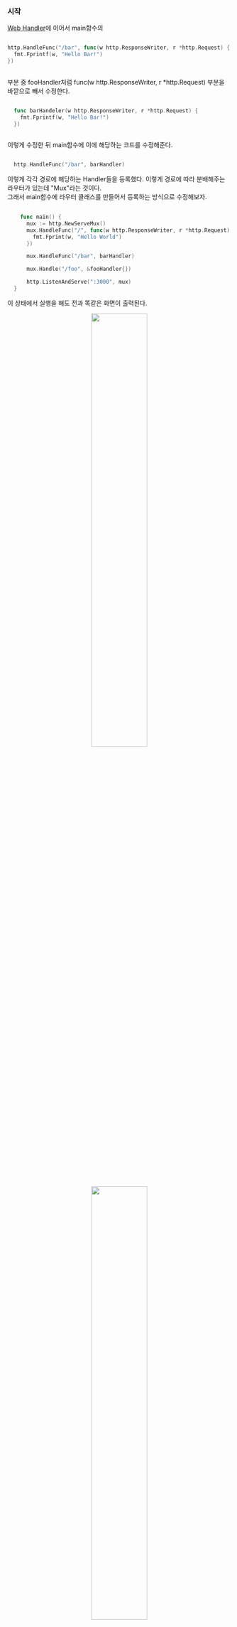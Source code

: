### 시작

[Web Handler](https://github.com/ckdqja135/Typescript-restful-starter/blob/master/mdfile/2020-09-15/Go%20-%20Web%20Handler.md)에 이어서 main함수의 

``` Go

http.HandleFunc("/bar", func(w http.ResponseWriter, r *http.Request) {
  fmt.Fprintf(w, "Hello Bar!")
})
    
```

부분 중 fooHandler처럼 func(w http.ResponseWriter, r *http.Request) 부분을 바깥으로 빼서 수정한다. <br />

``` Go

  func barHandeler(w http.ResponseWriter, r *http.Request) {
    fmt.Fprintf(w, "Hello Bar!")
  })
  
```
이렇게 수정한 뒤 main함수에 이에 해당하는 코드를 수정해준다. <br />
``` Go

  http.HandleFunc("/bar", barHandler)

```
이렇게 각각 경로에 해당하는 Handler들을 등록했다. 이렇게 경로에 따라 분배해주는 라우터가 있는데 "Mux"라는 것이다. <br />
그래서 main함수에 라우터 클래스를 만들어서 등록하는 방식으로 수정해보자. <br />

``` Go
  
    func main() {
      mux := http.NewServeMux()
      mux.HandleFunc("/", func(w http.ResponseWriter, r *http.Request) {
        fmt.Fprint(w, "Hello World")
      })

      mux.HandleFunc("/bar", barHandler)

      mux.Handle("/foo", &fooHandler{})

      http.ListenAndServe(":3000", mux)
  }
```
이 상태에서 실행을 해도 전과 똑같은 화면이 출력된다.
<p align = "center"> <img src = "https://user-images.githubusercontent.com/33046341/93288924-f7969a80-f817-11ea-96c0-406c7b274794.png" width = 50%> </img></p>
<p align = "center"> <img src = "https://user-images.githubusercontent.com/33046341/93289063-64119980-f818-11ea-88f1-6591ac27b988.png" width = 50%> </img></p>
<p align = "center"> <img src = "https://user-images.githubusercontent.com/33046341/93289391-3bd66a80-f819-11ea-90a3-1aaec2dbaf78.png" width = 50%> </img></p>

이 전과 차이가 있다면 기존에는 HTTP에 정적으로 등록했는데 지금은 mux라는 인스턴스를 만들어서 거기에 등록해서 그 인스턴스를 넘겨주는 방식으로 바꾸었다. <br />

우리가 서버에 요청할 때 request를 날리는데 이 request안에 필요한 argument의 input값을 넣을 수 있는데 <br />
``` Go

  func barHandler(w http.ResponseWriter, r *http.Request) {
      name := r.URL.Query().Get("name") // 1
      if name == "" { // 2
        name = "World"
      }
      fmt.Fprintf(w, "Hello %s!", name) // 3
  }

```
1 : r.URL.Query()는 URL에서 정보를 뽑아내기 위해 사용하는 것이고, 그 결과에서 name이라는 argument를 Get하기 위해 r.URL.Query().Get("name")으로 작성했다. 
즉, URL에서 name이라는 argument를 뽑아내서 그 값을 name에 넣어준다.<br />


2 : 그 후 name값이 없으면 name변수에 World가 들어가도록 해준다.

3 : Fprintf를 사용하여 출력 시켜준다.

이 상태에서 실행 시켜준다. <br />
먼저 /bar경로로 들어가면 "Hello world!"가 출력되는 것을 볼 수 있는데
<p align = "center"> <img src = "https://user-images.githubusercontent.com/33046341/93291380-e05aab80-f81d-11ea-8b85-a7583cc2b5ba.png" width = 50%> </img></p>

이 상태에서 ?name=bar를 경로에 추가시켜주게 되면
<p align = "center"> <img src = "https://user-images.githubusercontent.com/33046341/93291360-d042cc00-f81d-11ea-8918-078d5634315f.png" width = 50%> </img></p>
"Hello bar!"가 출력 되는 것을 알 수 있다. <br />

즉, name=임의적인name값 을 넣으면 Hello 임의적인name 값이 출력됨을 알 수 있다. <br />

이제부터 JSON을 다루기 위해 User라는 struct를 만들어 준다. <br />

``` Go

   type User struct {
      FirstName string
      LastName  string
      Email     string
      CreatedAt time.Time
    }

```

그리고 fooHandler에서 Request값이 JSON으로 오기 때문에 그 것을 읽을 수 있도록 fooHandler부분을 수정해준다.
```Go

   func (f *fooHandler) ServeHTTP(w http.ResponseWriter, r *http.Request) {
    user := new(User) // 1
    err := json.NewDecoder(r.Body).Decode(user) // 2
    if err != nil { // 3
      w.WriteHeader(http.StatusBadRequest)
      fmt.Fprint(w, "Bad Request: ", err)
      return
    }
    user.CreatedAt = time.Now() // 4
    
    data, _ := json.Marshal(user) // 5
    w.WriteHeader(http.StatusOK) // 6
    fmt.Fprint(w, string(data))
  }
  
```
1 : User struct형태의 JSON이 올 것이기 때문에 그 값을 채워줄 인스턴스를 만들어준다. <br />

2 : 이 값을 JSON형태로 파싱을 해주어야 하는데 그것을 위해 NewDecoder(r.Body)를 사용하고, JSON형태의 데이터가 Body에 들어있기 때문에 NewDecoder의 인자로 reader인 r을 받기 때문에 
    r.Body를 넣어준다. <br />
    r.Body에 커서를 두게 되면
    <p align = "center"> <img src = "https://user-images.githubusercontent.com/33046341/93292083-a5f20e00-f81f-11ea-92bb-82350d87e397.png" width = 40%> </img></p>
    r.Body가 io.Reader를 포함하고 있음을 알 수 있고, NewDecoder는 io.Reader를 인자로 받고 있다는 걸 알 수 있다. <br />
    그리고 Body에서 값을 읽어서 user struct형태로 값을 채워주기 위해 Decode(user)를 사용한다. <br />
    이 부분은 뭔가 데이터가 잘못될 수 있기 때문에 err변수에 넣어준다. <br />
    
3 : 그래서 if문으로 err가 nil이 아닌경우에는 에러가 생겼기 때문에 w.WriteHeader(http.StatusBadRequest)로 잘못 보냈다라는것을 알려주고, <br />
    fmt.Fprint(w, "Bad Request: ", err)로 Body에 쓸 수 있도록 작성한 후 더 이상 에러가 나지 않도록 return해준다. <br />

4 : 성공적으로 Decode가 됐을 때 err값이 nil이 되는데 그 때 user의 CreatedAt값을 현재로 바꾸어 주고, <br />

5 : JSON을 다시 보내주려면 JSON data로 바꾸어 주어야 한다. (지금 상태는 Go struct형태임.) 어떤 인터페이스를 받아서 JSON형태로 Encodding을 해주는 Marshal(user)를 사용해준다. <br />
    이 형태는 첫 번째 리턴 값으로 byte array가 나오고 두 번째 return값으로 error가 나오는데 error를 무시하기 위해 작성한다. <br />

6 : 잘 되었다고 알려주기 위해 사용한다. string(data)으로 사용한 이유는 data가 byte[]형식이기 때문에 string으로 형변환 시켜준 것이다. <br />

이 상태에서 실행을 하게 되면 <br />
<p align = "center"> <img src = "https://user-images.githubusercontent.com/33046341/93293018-ece10300-f821-11ea-8042-7b35608eb89c.png" width = 50%> </img></p>

EndOfFile이라는 것이 뜬다. Body에 data를 넣어야 하기 때문에 URL에 데이터를 넣어도 결과는 똑같다. <br />
이럴 때 필요한 것이 클라이언트 앱이다. <br />

크롬 앱 중에 Advanced REST client 라는 앱을 설치한다. <br />
<p align = "center"> <img src = "https://user-images.githubusercontent.com/33046341/93293188-59f49880-f822-11ea-93db-0f3c717aa3d7.png" width = 50%> </img></p>

앱을 키고 실행한다. <br />
POST로 바꾸어주고, 주소는 <code>http://localhost:3000/foo</code>로 지정해준 뒤, Body 부분에 user struct부분에 맞추어 JSON형태의 값을 넣어준 뒤 데이터를 날려준다.
<p align = "center"> <img src = "https://user-images.githubusercontent.com/33046341/93293713-9379d380-f823-11ea-80df-511d5d8b48a5.png" width = 50%> </img></p>

결과를 보면
``` JSON

{"FirstName":"","LastName":"","Email":"changbeom@naver.com","CreatedAt":"2020-09-16T13:49:06.990073+09:00"}

```
Email과 시간을 제외한 모든 값들이 제대로 들어가지 않았다. 그 이유는 JSON에 입력했던 형식과 User struct에서 쓰는 형식이 다르기 때문에 서로 다르게 인식하는 것인데, <br />
그것을 맞춰주어야 한다. <br />

```Go 

   type User struct {
    FirstName string 
    LastName  string
    Email     string
    CreatedAt time.Time
  }
  
```
여기에서 FirstName을 first_name으로 바꾸어 주어도 되지만 Go에서는 밑줄을 싫어한다. 그렇기 때문에

```Go 

   type User struct {
    FirstName string `json:"first_name"`
    LastName  string `json:"last_name"`
    Email     string `json:"email"`
    CreatedAt time.Time `json:"created_at"`
  }
  
```
이런식으로 옆에 Annotation(설명)을 붙여준다. <br />
이렇게 하면 Decode하고 Marshal할 때 해당 컬럼 이름에 맞추어서 해준다. <br />
다시 실행해보자! <br />

<p align = "center"> <img src = "https://user-images.githubusercontent.com/33046341/93294450-7d6d1280-f825-11ea-8d9e-9682f97f7f7d.png" width = 50%> </img></p>
제대로 들어간 것을 확인할 수 있다. <br />
하지만 우리가 입력했던 형식이랑은 다르게 출력이 되었는데 그 이유는 JSON이 아닌 TEXT로 인식하고 있기 때문이다. <br />
<p align = "center"> <img src = "https://user-images.githubusercontent.com/33046341/93294565-db015f00-f825-11ea-9991-344c396d7fb1.png" width = 50%> </img></p>
그래서 <code>func (f *fooHandler) ServeHTTP(w http.ResponseWriter, r *http.Request)</code> 부분에 <br />
<code>w.Header().Add("content-type", "application/json")</code>을 추가해준 뒤 다시 실행시키면 <br />

<p align = "center"> <img src = "https://user-images.githubusercontent.com/33046341/93294897-ca9db400-f826-11ea-9ea5-5054ed88f4c9.png" width = 50%> </img></p>
정상적으로 동작하는 것을 확인 할 수 있다. 

### 풀 소스

``` Go

  package main

  import (
    "encoding/json"
    "fmt"
    "net/http"
    "time"
  )

   type User struct {
    FirstName string `json:"first_name"`
    LastName  string `json:"last_name"`
    Email     string `json:"email"`
    CreatedAt time.Time `json:"created_at"`
  }

  type fooHandler struct{}

  func (f *fooHandler) ServeHTTP(w http.ResponseWriter, r *http.Request) {
    user := new(User)
    err := json.NewDecoder(r.Body).Decode(user)
    if err != nil {
      w.WriteHeader(http.StatusBadRequest)
      fmt.Fprint(w, "Bad Request: ", err)
      return
    }
    
    user.CreatedAt = time.Now()
    data, _ := json.Marshal(user)
    w.Header().Add("content-type", "application/json")
    	w.WriteHeader(http.StatusOK)
    fmt.Fprint(w, string(data))
  }

  func barHandler(w http.ResponseWriter, r *http.Request) {
    name := r.URL.Query().Get("name")
    if name == "" {
      name = "World"
    }
    fmt.Fprintf(w, "Hello %s!", name)
  }

  func main() {
    mux := http.NewServeMux()
    mux.HandleFunc("/", func(w http.ResponseWriter, r *http.Request) {
      fmt.Fprint(w, "Hello World")
    })

    mux.HandleFunc("/bar", barHandler)

    mux.Handle("/foo", &fooHandler{})

    http.ListenAndServe(":3000", mux)
  }

```
